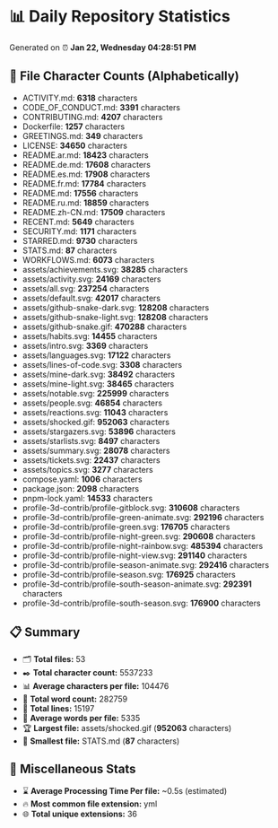 # 📊 Daily Repository Statistics
Generated on ⏰ **Jan 22, Wednesday 04:28:51 PM**

## 📂 File Character Counts (Alphabetically)
- ACTIVITY.md: **6318** characters
- CODE_OF_CONDUCT.md: **3391** characters
- CONTRIBUTING.md: **4207** characters
- Dockerfile: **1257** characters
- GREETINGS.md: **349** characters
- LICENSE: **34650** characters
- README.ar.md: **18423** characters
- README.de.md: **17608** characters
- README.es.md: **17908** characters
- README.fr.md: **17784** characters
- README.md: **17556** characters
- README.ru.md: **18859** characters
- README.zh-CN.md: **17509** characters
- RECENT.md: **5649** characters
- SECURITY.md: **1171** characters
- STARRED.md: **9730** characters
- STATS.md: **87** characters
- WORKFLOWS.md: **6073** characters
- assets/achievements.svg: **38285** characters
- assets/activity.svg: **24169** characters
- assets/all.svg: **237254** characters
- assets/default.svg: **42017** characters
- assets/github-snake-dark.svg: **128208** characters
- assets/github-snake-light.svg: **128208** characters
- assets/github-snake.gif: **470288** characters
- assets/habits.svg: **14455** characters
- assets/intro.svg: **3369** characters
- assets/languages.svg: **17122** characters
- assets/lines-of-code.svg: **3308** characters
- assets/mine-dark.svg: **38492** characters
- assets/mine-light.svg: **38465** characters
- assets/notable.svg: **225999** characters
- assets/people.svg: **46854** characters
- assets/reactions.svg: **11043** characters
- assets/shocked.gif: **952063** characters
- assets/stargazers.svg: **53896** characters
- assets/starlists.svg: **8497** characters
- assets/summary.svg: **28078** characters
- assets/tickets.svg: **22437** characters
- assets/topics.svg: **3277** characters
- compose.yaml: **1006** characters
- package.json: **2098** characters
- pnpm-lock.yaml: **14533** characters
- profile-3d-contrib/profile-gitblock.svg: **310608** characters
- profile-3d-contrib/profile-green-animate.svg: **292196** characters
- profile-3d-contrib/profile-green.svg: **176705** characters
- profile-3d-contrib/profile-night-green.svg: **290608** characters
- profile-3d-contrib/profile-night-rainbow.svg: **485394** characters
- profile-3d-contrib/profile-night-view.svg: **291140** characters
- profile-3d-contrib/profile-season-animate.svg: **292416** characters
- profile-3d-contrib/profile-season.svg: **176925** characters
- profile-3d-contrib/profile-south-season-animate.svg: **292391** characters
- profile-3d-contrib/profile-south-season.svg: **176900** characters

## 📋 Summary
- 🗂️ **Total files:** 53
- ✒️ **Total character count:** 5537233
- 📊 **Average characters per file:** 104476
- 📝 **Total word count:** 282759
- 🧾 **Total lines:** 15197
- 📐 **Average words per file:** 5335
- 🏆 **Largest file:** assets/shocked.gif (**952063** characters)
- 🥉 **Smallest file:** STATS.md (**87** characters)

## 🌟 Miscellaneous Stats
- ⌛ **Average Processing Time Per file:** ~0.5s (estimated)
- 🔥 **Most common file extension:** yml
- 🌐 **Total unique extensions:** 36
